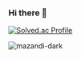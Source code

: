 ### Hi there 👋
[![Solved.ac Profile](http://mazassumnida.wtf/api/v2/generate_badge?boj=pong0882)](https://solved.ac/pong0882/)

![mazandi-dark](http://mazandi.herokuapp.com/api?handle=pong0882&theme=dark)
<!--
**Pong0882/Pong0882** is a ✨ _special_ ✨ repository because its `README.md` (this file) appears on your GitHub profile.

Here are some ideas to get you started:

- 🔭 I’m currently working on ...
- 🌱 I’m currently learning ...
- 👯 I’m looking to collaborate on ...
- 🤔 I’m looking for help with ...
- 💬 Ask me about ...
- 📫 How to reach me: ...
- 😄 Pronouns: ...
- ⚡ Fun fact: ...
-->
